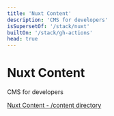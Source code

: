 ```yaml
---
title: 'Nuxt Content'
description: 'CMS for developers'
isSupersetOf: '/stack/nuxt'
builtOn: '/stack/gh-actions'
head: true
---
```


# Nuxt Content

CMS for developers

[Nuxt Content - /content directory](https://content.nuxt.com/usage/content-directory)